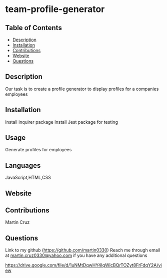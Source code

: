 # team-profile-generator

## Table of Contents
  - [Description](#description)
  - [Installation](#installation)
  - [Contributions](#contributions)
  - [Website](#website)
  - [Questions](#questions)
  

  ## Description
  Our task is to create a profile generator to display profiles for a companies employees

  ## Installation
  Install inquirer package
  Install Jest package for testing
  

  ## Usage
  Generate profiles for employees

  ## Languages
  JavaScript,HTML,CSS

  ## Website
  

  ## Contributions
  Martin Cruz

  ## Questions
  Link to my github (https://github.com/martin0330)
  Reach me through email at martin.cruz0330@yahoo.com if you have any additional questions
  
  https://drive.google.com/file/d/1uNMtDqwHY4IqWIcBQrTOZyt8FrFdqY2A/view
